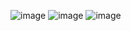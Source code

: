 ![image](https://github.com/user-attachments/assets/bd428237-0c0b-4597-9d08-56e62bbd47f5)
![image](https://github.com/user-attachments/assets/85f4e416-3adc-4813-b59e-2dd409008ee2)
![image](https://github.com/user-attachments/assets/734a5f39-9f4e-4ea6-91f2-7d048d474f04)
